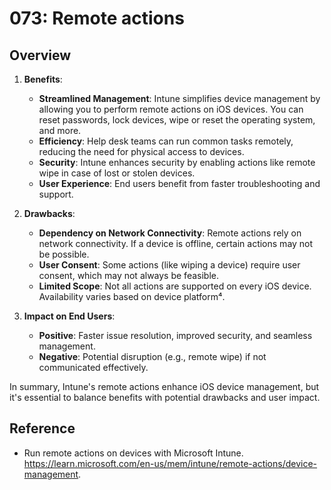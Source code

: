 # 073: Remote actions

## Overview

1. **Benefits**:
   - **Streamlined Management**: Intune simplifies device management by allowing you to perform remote actions on iOS devices. You can reset passwords, lock devices, wipe or reset the operating system, and more.
   - **Efficiency**: Help desk teams can run common tasks remotely, reducing the need for physical access to devices.
   - **Security**: Intune enhances security by enabling actions like remote wipe in case of lost or stolen devices.
   - **User Experience**: End users benefit from faster troubleshooting and support.

2. **Drawbacks**:
   - **Dependency on Network Connectivity**: Remote actions rely on network connectivity. If a device is offline, certain actions may not be possible.
   - **User Consent**: Some actions (like wiping a device) require user consent, which may not always be feasible.
   - **Limited Scope**: Not all actions are supported on every iOS device. Availability varies based on device platform⁴.

3. **Impact on End Users**:
   - **Positive**: Faster issue resolution, improved security, and seamless management.
   - **Negative**: Potential disruption (e.g., remote wipe) if not communicated effectively.

In summary, Intune's remote actions enhance iOS device management, but it's essential to balance benefits with potential drawbacks and user impact.



## Reference

* Run remote actions on devices with Microsoft Intune. https://learn.microsoft.com/en-us/mem/intune/remote-actions/device-management.

